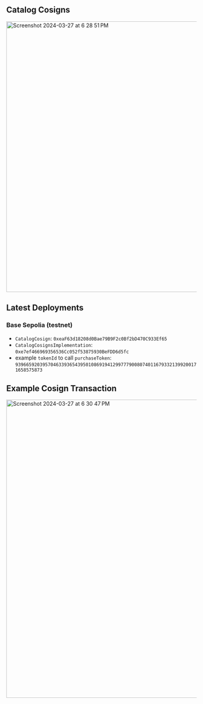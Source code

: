 ## Catalog Cosigns
<img width="714" alt="Screenshot 2024-03-27 at 6 28 51 PM" src="https://github.com/SweetmanTech/CatalogCosignContracts/assets/23249402/28f27913-1fbb-43fc-a0df-e6f7380857a3">

## Latest Deployments
### Base Sepolia (testnet)
- `CatalogCosign`: `0xeaF63d18208d0Bae79B9F2c0Bf2bD470C933Ef65`
- `CatalogCosignsImplementation`: `0xe7ef466969356536Cc052f53875930BeFDD6d5fc`
- example `tokenId` to call `purchaseToken`: `93966592039570463393654395010869194129977790080740116793321399200171658575873`

## Example Cosign Transaction
<img width="787" alt="Screenshot 2024-03-27 at 6 30 47 PM" src="https://github.com/SweetmanTech/CatalogCosignContracts/assets/23249402/d5e70033-deb7-4204-8adf-1a191b68ede9">
